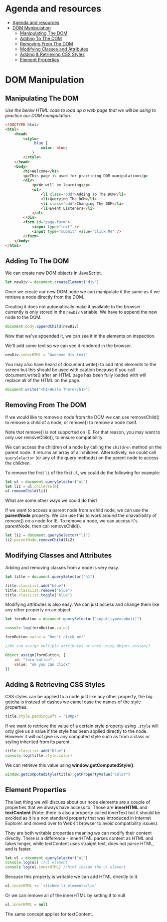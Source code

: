# Agenda and resources

- [Agenda and resources](#agenda-and-resources)
- [DOM Manipulation](#dom-manipulation)
	- [Manipulating The DOM](#manipulating-the-dom)
	- [Adding To The DOM](#adding-to-the-dom)
	- [Removing From The DOM](#removing-from-the-dom)
	- [Modifying Classes and Attributes](#modifying-classes-and-attributes)
	- [Adding & Retrieving CSS Styles](#adding--retrieving-css-styles)
	- [Element Properties](#element-properties)

# DOM Manipulation

## Manipulating The DOM

_Use the below HTML code to load up a web page that we will be using to practice our DOM manipulation._

```html
<!DOCTYPE html>
<html>
	<head>
		<style>
			.blue {
				color: blue;
			}
		</style>
	</head>
	<body>
		<h1>Welcome</h1>
		<p>This page is used for practicing DOM manipulation</p>
		<div>
			<p>We will be learning</p>
			<ul>
				<li class="odd">Adding To The DOM</li>
				<li>Querying The DOM</li>
				<li class="odd">Changing The DOM</li>
				<li>Event Listeners</li>
			</ul>
		</div>
		<form id="page-form">
			<input type="text" />
			<input type="submit" value="Click Me" />
		</form>
	</body>
</html>
```

## Adding To The DOM

We can create new DOM objects in JavaScript.

```javascript
let newDiv = document.createElement("div")
```

Once we create our new DOM node we can manipulate it the same as if we retrieve a node directly from the DOM.

Creating it does not automatically make it available to the browser - currently is only stored in the `newDiv` variable. We have to append the new node to the DOM.

```javascript
document.body.appendChild(newDiv)
```

Now that we've appended it, we can see it in the elements on inspection.

We'll add some text so we can see it rendered in the browser.

```javascript
newDiv.innerHTML = "Awesome div text"
```

You may also have heard of document.write() to add html elements to the screen but this should be used with caution because if you call document.write() after an HTML page has been fully loaded with will replace all of the HTML on the page.

```javascript
document.write("<h1>Hello There</h1>")
```

## Removing From The DOM

If we would like to remove a node from the DOM we can use removeChild() to remove a child of a node, or remove() to remove a node itself.

Note that remove() is not supported on IE. For that reason, you may want to only use removeChild(), to ensure compatibility.

We can access the children of a node by calling the `children` method on the parent node. It returns an array of all children. Alternatively, we could call `querySelector` (or any of the query methods) on the parent node to access the children.

To remove the first `li` of the first `ul`, we could do the following for example:

```javascript
let ul = document.querySelector("ul")
let li1 = ul.children[0]
ul.removeChild(li1)
```

What are some other ways we could do this?

If we want to access a parent node from a child node, we can use the **parentNode** property. We can use this to work around the unavailibility of remove() on a node for IE. To remove a node, we can access it's parentNode, then call removeChild().

```javascript
let li2 = document.querySelector("li")
li2.parentNode.removeChild(li2)
```

## Modifying Classes and Attributes

Adding and removing classes from a node is very easy.

```javascript
let title = document.querySelector("h1")

title.classList.add("blue")
title.classList.remove("blue")
title.classList.toggle("blue")
```

Modifying attributes is also easy. We can just access and change them like any other property on an object.

```javascript
let formButton = document.querySelector("input[type=submit]")

console.log(formButton.value)

formButton.value = "Don't click me!"

//We can assign multiple attributes at once using Object.assign()

Object.assign(formButton, {
	id: "form-button",
	value: "ok you can click"
})
```

## Adding & Retrieving CSS Styles

CSS styles can be applied to a node just like any other property, the big gotcha is instead of dashes we camel case the names of the style properties.

```javascript
title.style.paddingLeft = "100px"
```

If we want to retrieve the value of a certain style property using `.style` will only give us a value if the style has been applied directly to the node. However it will not give us any computed style such as from a class or styling inherited from its parent.

```javascript
title.classList.add("blue")
console.log(title.style.color)
```

We can retrieve this value using **window.getComputedStyle()**.

```javascript
window.getComputedStyle(title).getPropertyValue("color")
```

## Element Properties

The last thing we will discuss about our node elements are a couple of properties that we always have access to. Those are **innerHTML** and **textContent** (Note: there is also a property called innerText but it should be avoided as it is a non standard property that was introduced in Internet Explorer and moved over to WebKit browser to avoid compatibility issues).

They are both writable properties meaning we can modify their content directly. There is a difference - innerHTML parses content as HTML and takes longer, while textContent uses straight text, does not parse HTML, and is faster.

```javascript
let ul = document.querySelector("ul")
console.log(ul) //ul element
console.log(ul.innerHTML) //html inside the ul element
```

Because this property is writable we can add HTML directly to it.

```javascript
ul.innerHTML += `<li>New li element</li>`
```

Or we can remove all of the innerHTML by setting it to null

```javascript
ul.innerHTML = null
```

The same concept applies for textContent.
